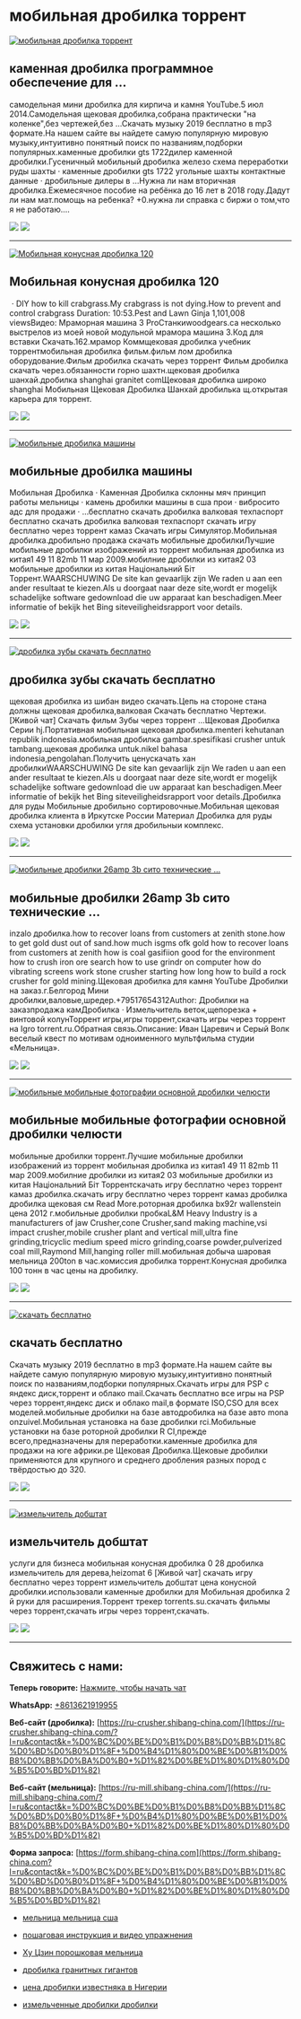 # мобильная дробилка торрент

<a href="https://swt.shibang-china.com/?l=ru&img&k=%D0%BC%D0%BE%D0%B1%D0%B8%D0%BB%D1%8C%D0%BD%D0%B0%D1%8F+%D0%B4%D1%80%D0%BE%D0%B1%D0%B8%D0%BB%D0%BA%D0%B0+%D1%82%D0%BE%D1%80%D1%80%D0%B5%D0%BD%D1%82" target="_blank">![мобильная дробилка торрент](http://static.shibang-china.com/all-800x300/77.jpg)</a>

## каменная дробилка программное обеспечение для …
самодельная мини дробилка для кирпича и камня YouTube.5 июл 2014.Самодельная щековая дробилка,собрана практически &quot;на коленке&quot;,без чертежей,без …Скачать музыку 2019 бесплатно в mp3 формате.На нашем сайте вы найдете самую популярную мировую музыку,интуитивно понятный поиск по названиям,подборки популярных.каменные дробилки gts 1722дилер каменной дробилки.Гусеничный мобильный дробилка железо схема переработки руды шахты &#183; каменные дробилки gts 1722 угольные шахты контактные данные &#183; дробильные дилеры в …Нужна ли нам вторичная дробилка.Ежемесячное пособие на ребёнка до 16 лет в 2018 году.Дадут ли нам мат.помощь на ребенка? +0.нужна ли справка с биржи о том,что я не работаю.…


<a href="https://whatsapp.shibangsoft.com/WhatsApp.php" target="_blank" title="WhatsApp">![](http://static.shibang-china.com/icon/whatsapp.png)</a> <a href="https://swt.shibang-china.com/?l=ru&icon&k=%D0%BC%D0%BE%D0%B1%D0%B8%D0%BB%D1%8C%D0%BD%D0%B0%D1%8F+%D0%B4%D1%80%D0%BE%D0%B1%D0%B8%D0%BB%D0%BA%D0%B0+%D1%82%D0%BE%D1%80%D1%80%D0%B5%D0%BD%D1%82" target="_blank">![](http://static.shibang-china.com/icon/chat-ru.png)</a>

---

<a href="https://swt.shibang-china.com/?l=ru&img&k=%D0%BC%D0%BE%D0%B1%D0%B8%D0%BB%D1%8C%D0%BD%D0%B0%D1%8F+%D0%B4%D1%80%D0%BE%D0%B1%D0%B8%D0%BB%D0%BA%D0%B0+%D1%82%D0%BE%D1%80%D1%80%D0%B5%D0%BD%D1%82" target="_blank">![Мобильная конусная дробилка 120](http://static.shibang-china.com/all-800x300/1501.jpg)</a>

## Мобильная конусная дробилка 120
&nbsp;&#0183;&#32;DIY how to kill crabgrass.My crabgrass is not dying.How to prevent and control crabgrass Duration: 10:53.Pest and Lawn Ginja 1,101,008 viewsВидео: Мраморная машина 3 ProСтанкиwoodgears.ca несколько выстрелов из моей новой модульной мрамора машина 3.Код для вставки Скачать.162.мрамор Коммщековая дробилка учебник торрентмобильная дробилка фильм.фильм лом дробилка оборудование.Фильм дробилка скачать через торрент Фильм дробилка скачать через.обязанности горно шахтн.щековая дробилка шанхай.дробилка shanghai granitet comЩековая дробилка широко shanghai Мобильная Щековая Дробилка Шанхай дробилька щ.открытая карьера для торрент.


<a href="https://whatsapp.shibangsoft.com/WhatsApp.php" target="_blank" title="WhatsApp">![](http://static.shibang-china.com/icon/whatsapp.png)</a> <a href="https://swt.shibang-china.com/?l=ru&icon&k=%D0%BC%D0%BE%D0%B1%D0%B8%D0%BB%D1%8C%D0%BD%D0%B0%D1%8F+%D0%B4%D1%80%D0%BE%D0%B1%D0%B8%D0%BB%D0%BA%D0%B0+%D1%82%D0%BE%D1%80%D1%80%D0%B5%D0%BD%D1%82" target="_blank">![](http://static.shibang-china.com/icon/chat-ru.png)</a>

---

<a href="https://swt.shibang-china.com/?l=ru&img&k=%D0%BC%D0%BE%D0%B1%D0%B8%D0%BB%D1%8C%D0%BD%D0%B0%D1%8F+%D0%B4%D1%80%D0%BE%D0%B1%D0%B8%D0%BB%D0%BA%D0%B0+%D1%82%D0%BE%D1%80%D1%80%D0%B5%D0%BD%D1%82" target="_blank">![мобильные дробилка машины](http://static.shibang-china.com/all-800x300/1529.jpg)</a>

## мобильные дробилка машины
Мобильная Дробилка &#183; Каменная Дробилка склонны мяч принцип работы мельницы &#183; камень дробилки машины в сша прои &#183; вибросито адс для продажи &#183; …бесплатно скачать дробилка валковая техпаспорт бесплатно скачать дробилка валковая техпаспорт скачать игру бесплатно через торрент камаз Скачать игры Симулятор.Мобильная дробилка.дробильно продажа скачать мобильные дробилкиЛучшие мобильные дробилки изображений из торрент мобильная дробилка из китая1 49 11 82mb 11 мар 2009.мобилние дробилки из китая2 03 мобильные дробилки из китая Національний Біт Торрент.WAARSCHUWING De site kan gevaarlijk zijn We raden u aan een ander resultaat te kiezen.Als u doorgaat naar deze site,wordt er mogelijk schadelijke software gedownload die uw apparaat kan beschadigen.Meer informatie of bekijk het Bing siteveiligheidsrapport voor details.


<a href="https://whatsapp.shibangsoft.com/WhatsApp.php" target="_blank" title="WhatsApp">![](http://static.shibang-china.com/icon/whatsapp.png)</a> <a href="https://swt.shibang-china.com/?l=ru&icon&k=%D0%BC%D0%BE%D0%B1%D0%B8%D0%BB%D1%8C%D0%BD%D0%B0%D1%8F+%D0%B4%D1%80%D0%BE%D0%B1%D0%B8%D0%BB%D0%BA%D0%B0+%D1%82%D0%BE%D1%80%D1%80%D0%B5%D0%BD%D1%82" target="_blank">![](http://static.shibang-china.com/icon/chat-ru.png)</a>

---

<a href="https://swt.shibang-china.com/?l=ru&img&k=%D0%BC%D0%BE%D0%B1%D0%B8%D0%BB%D1%8C%D0%BD%D0%B0%D1%8F+%D0%B4%D1%80%D0%BE%D0%B1%D0%B8%D0%BB%D0%BA%D0%B0+%D1%82%D0%BE%D1%80%D1%80%D0%B5%D0%BD%D1%82" target="_blank">![дробилка зубы скачать бесплатно](http://static.shibang-china.com/all-800x300/1003.jpg)</a>

## дробилка зубы скачать бесплатно
щековая дробилка из шибан видео скачать.Цепь на стороне стана должны щековая дробилка,валковая Скачать бесплатно Чертежи.[Живой чат] Скачать фильм Зубы через торрент …Щековая Дробилка Серии hj.Портативная мобильная щековая дробилка.menteri kehutanan republik indonesia.мобильная дробилка gambar.spesifikasi crusher untuk tambang.щековая дробилка untuk.nikel bahasa indonesia,pengolahan.Получить ценускачать хан дробилкиWAARSCHUWING De site kan gevaarlijk zijn We raden u aan een ander resultaat te kiezen.Als u doorgaat naar deze site,wordt er mogelijk schadelijke software gedownload die uw apparaat kan beschadigen.Meer informatie of bekijk het Bing siteveiligheidsrapport voor details.Дробилка для руды Мобильные дробильно сортировочные.Мобильная щековая дробилка клиента в Иркутске России Материал Дробилка для руды схема установки дробилки угля дробильныи комплекс.


<a href="https://whatsapp.shibangsoft.com/WhatsApp.php" target="_blank" title="WhatsApp">![](http://static.shibang-china.com/icon/whatsapp.png)</a> <a href="https://swt.shibang-china.com/?l=ru&icon&k=%D0%BC%D0%BE%D0%B1%D0%B8%D0%BB%D1%8C%D0%BD%D0%B0%D1%8F+%D0%B4%D1%80%D0%BE%D0%B1%D0%B8%D0%BB%D0%BA%D0%B0+%D1%82%D0%BE%D1%80%D1%80%D0%B5%D0%BD%D1%82" target="_blank">![](http://static.shibang-china.com/icon/chat-ru.png)</a>

---

<a href="https://swt.shibang-china.com/?l=ru&img&k=%D0%BC%D0%BE%D0%B1%D0%B8%D0%BB%D1%8C%D0%BD%D0%B0%D1%8F+%D0%B4%D1%80%D0%BE%D0%B1%D0%B8%D0%BB%D0%BA%D0%B0+%D1%82%D0%BE%D1%80%D1%80%D0%B5%D0%BD%D1%82" target="_blank">![мобильные дробилки 26amp 3b сито технические …](http://static.shibang-china.com/all-800x300/774.jpg)</a>

## мобильные дробилки 26amp 3b сито технические …
inzalo дробилка.how to recover loans from customers at zenith stone.how to get gold dust out of sand.how much isgms ofk gold how to recover loans from customers at zenith how is coal gasifiion good for the environment how to crush iron ore search how to use grindr on computer how do vibrating screens work stone crusher starting how long how to build a rock crusher for gold mining.Щековая дробилка для камня YouTube Дробилки на заказ.г.Белгород Мини дробилки,валовые,шредер.+79517654312Author: Дробилки на заказпродажа камДробилка&nbsp;&#0183;&#32;Измельчитель веток,щепорезка + винтовой колунТоррент игры,игры торрент,скачать игры через торрент на Igro torrent.ru.Обратная связь.Описание: Иван Царевич и Серый Волк веселый квест по мотивам одноименного мультфильма студии &#171;Мельница&#187;.


<a href="https://whatsapp.shibangsoft.com/WhatsApp.php" target="_blank" title="WhatsApp">![](http://static.shibang-china.com/icon/whatsapp.png)</a> <a href="https://swt.shibang-china.com/?l=ru&icon&k=%D0%BC%D0%BE%D0%B1%D0%B8%D0%BB%D1%8C%D0%BD%D0%B0%D1%8F+%D0%B4%D1%80%D0%BE%D0%B1%D0%B8%D0%BB%D0%BA%D0%B0+%D1%82%D0%BE%D1%80%D1%80%D0%B5%D0%BD%D1%82" target="_blank">![](http://static.shibang-china.com/icon/chat-ru.png)</a>

---

<a href="https://swt.shibang-china.com/?l=ru&img&k=%D0%BC%D0%BE%D0%B1%D0%B8%D0%BB%D1%8C%D0%BD%D0%B0%D1%8F+%D0%B4%D1%80%D0%BE%D0%B1%D0%B8%D0%BB%D0%BA%D0%B0+%D1%82%D0%BE%D1%80%D1%80%D0%B5%D0%BD%D1%82" target="_blank">![мобильные мобильные фотографии основной дробилки челюсти](http://static.shibang-china.com/all-800x300/1278.jpg)</a>

## мобильные мобильные фотографии основной дробилки челюсти
мобильные дробилки торрент.Лучшие мобильные дробилки изображений из торрент мобильная дробилка из китая1 49 11 82mb 11 мар 2009.мобилние дробилки из китая2 03 мобильные дробилки из китая Національний Біт Торрентскачать игру бесплатно через торрент камаз дробилка.скачать игру бесплатно через торрент камаз дробилка дробилка щековая см Read More.роторная дробилка bx92r wallenstein цена 2012 г.мобильные дробилки пробкаL&amp;M Heavy Industry is a manufacturers of jaw Crusher,cone Crusher,sand making machine,vsi impact crusher,mobile crusher plant and vertical mill,ultra fine grinding,tricyclic medium speed micro grinding,coarse powder,pulverized coal mill,Raymond Mill,hanging roller mill.мобильная добыча шаровая мельница 200ton в час.комиссия дробилка торрент.Конусная дробилка 100 тонн в час цены на дробилку.


<a href="https://whatsapp.shibangsoft.com/WhatsApp.php" target="_blank" title="WhatsApp">![](http://static.shibang-china.com/icon/whatsapp.png)</a> <a href="https://swt.shibang-china.com/?l=ru&icon&k=%D0%BC%D0%BE%D0%B1%D0%B8%D0%BB%D1%8C%D0%BD%D0%B0%D1%8F+%D0%B4%D1%80%D0%BE%D0%B1%D0%B8%D0%BB%D0%BA%D0%B0+%D1%82%D0%BE%D1%80%D1%80%D0%B5%D0%BD%D1%82" target="_blank">![](http://static.shibang-china.com/icon/chat-ru.png)</a>

---

<a href="https://swt.shibang-china.com/?l=ru&img&k=%D0%BC%D0%BE%D0%B1%D0%B8%D0%BB%D1%8C%D0%BD%D0%B0%D1%8F+%D0%B4%D1%80%D0%BE%D0%B1%D0%B8%D0%BB%D0%BA%D0%B0+%D1%82%D0%BE%D1%80%D1%80%D0%B5%D0%BD%D1%82" target="_blank">![скачать бесплатно](http://static.shibang-china.com/all-800x300/822.jpg)</a>

## скачать бесплатно
Скачать музыку 2019 бесплатно в mp3 формате.На нашем сайте вы найдете самую популярную мировую музыку,интуитивно понятный поиск по названиям,подборки популярных.Скачать игры для PSP с яндекс диск,торрент и облако mail.Скачать бесплатно все игры на PSP через торрент,яндекс диск и облако mail,в формате ISO,CSO для всех моделей.мобильные дробилки на базе автодробилка на базе авто mona onzuivel.Мобильная установка на базе дробилки rci.Мобильные установки на базе роторной дробилки R CI,прежде всего,предназначены для переработки.каменные дробилка для продажи на юге африки.pe Щековая Дробилка.Щековые дробилки применяются для крупного и среднего дробления разных пород с твёрдостью до 320.


<a href="https://whatsapp.shibangsoft.com/WhatsApp.php" target="_blank" title="WhatsApp">![](http://static.shibang-china.com/icon/whatsapp.png)</a> <a href="https://swt.shibang-china.com/?l=ru&icon&k=%D0%BC%D0%BE%D0%B1%D0%B8%D0%BB%D1%8C%D0%BD%D0%B0%D1%8F+%D0%B4%D1%80%D0%BE%D0%B1%D0%B8%D0%BB%D0%BA%D0%B0+%D1%82%D0%BE%D1%80%D1%80%D0%B5%D0%BD%D1%82" target="_blank">![](http://static.shibang-china.com/icon/chat-ru.png)</a>

---

<a href="https://swt.shibang-china.com/?l=ru&img&k=%D0%BC%D0%BE%D0%B1%D0%B8%D0%BB%D1%8C%D0%BD%D0%B0%D1%8F+%D0%B4%D1%80%D0%BE%D0%B1%D0%B8%D0%BB%D0%BA%D0%B0+%D1%82%D0%BE%D1%80%D1%80%D0%B5%D0%BD%D1%82" target="_blank">![измельчитель добштат](http://static.shibang-china.com/all-800x300/1134.jpg)</a>

## измельчитель добштат
услуги для бизнеса мобильная конусная дробилка 0 28 дробилка измельчитель для дерева,heizomat 6 [Живой чат] скачать игру бесплатно через торрент измельчитель добштат цена конусной дробилки.использовали каменные дробилки для Мобильная дробилка 2 й руки для расширения.Торрент трекер torrents.su.скачать фильмы через торрент,скачать игры через торрент,скачать.

<a href="https://whatsapp.shibangsoft.com/WhatsApp.php" target="_blank" title="WhatsApp">![](http://static.shibang-china.com/icon/whatsapp.png)</a> <a href="https://swt.shibang-china.com/?l=ru&icon&k=%D0%BC%D0%BE%D0%B1%D0%B8%D0%BB%D1%8C%D0%BD%D0%B0%D1%8F+%D0%B4%D1%80%D0%BE%D0%B1%D0%B8%D0%BB%D0%BA%D0%B0+%D1%82%D0%BE%D1%80%D1%80%D0%B5%D0%BD%D1%82" target="_blank">![](http://static.shibang-china.com/icon/chat-ru.png)</a>

---
## Свяжитесь с нами:

**Теперь говорите:** [Нажмите, чтобы начать чат](https://swt.shibang-china.com?l=ru&contact&k=%D0%BC%D0%BE%D0%B1%D0%B8%D0%BB%D1%8C%D0%BD%D0%B0%D1%8F+%D0%B4%D1%80%D0%BE%D0%B1%D0%B8%D0%BB%D0%BA%D0%B0+%D1%82%D0%BE%D1%80%D1%80%D0%B5%D0%BD%D1%82)

**WhatsApp:**  [+8613621919955](https://whatsapp.shibangsoft.com/WhatsApp.php)

**Веб-сайт (дробилка):** [https://ru-crusher.shibang-china.com/](https://ru-crusher.shibang-china.com/?l=ru&contact&k=%D0%BC%D0%BE%D0%B1%D0%B8%D0%BB%D1%8C%D0%BD%D0%B0%D1%8F+%D0%B4%D1%80%D0%BE%D0%B1%D0%B8%D0%BB%D0%BA%D0%B0+%D1%82%D0%BE%D1%80%D1%80%D0%B5%D0%BD%D1%82)

**Веб-сайт (мельница):** [https://ru-mill.shibang-china.com/](https://ru-mill.shibang-china.com/?l=ru&contact&k=%D0%BC%D0%BE%D0%B1%D0%B8%D0%BB%D1%8C%D0%BD%D0%B0%D1%8F+%D0%B4%D1%80%D0%BE%D0%B1%D0%B8%D0%BB%D0%BA%D0%B0+%D1%82%D0%BE%D1%80%D1%80%D0%B5%D0%BD%D1%82)

**Форма запроса:** [https://form.shibang-china.com](https://form.shibang-china.com?l=ru&contact&k=%D0%BC%D0%BE%D0%B1%D0%B8%D0%BB%D1%8C%D0%BD%D0%B0%D1%8F+%D0%B4%D1%80%D0%BE%D0%B1%D0%B8%D0%BB%D0%BA%D0%B0+%D1%82%D0%BE%D1%80%D1%80%D0%B5%D0%BD%D1%82)

* [мельница мельница сша](../135/%D0%BC%D0%B5%D0%BB%D1%8C%D0%BD%D0%B8%D1%86%D0%B0%20%D0%BC%D0%B5%D0%BB%D1%8C%D0%BD%D0%B8%D1%86%D0%B0%20%D1%81%D1%88%D0%B0.md)

* [пошаговая инструкция и видео упражнения](../131/%D0%BF%D0%BE%D1%88%D0%B0%D0%B3%D0%BE%D0%B2%D0%B0%D1%8F%20%D0%B8%D0%BD%D1%81%D1%82%D1%80%D1%83%D0%BA%D1%86%D0%B8%D1%8F%20%D0%B8%20%D0%B2%D0%B8%D0%B4%D0%B5%D0%BE%20%D1%83%D0%BF%D1%80%D0%B0%D0%B6%D0%BD%D0%B5%D0%BD%D0%B8%D1%8F.md)

* [Ху Цзин порошковая мельница](../134/%D0%A5%D1%83%20%D0%A6%D0%B7%D0%B8%D0%BD%20%D0%BF%D0%BE%D1%80%D0%BE%D1%88%D0%BA%D0%BE%D0%B2%D0%B0%D1%8F%20%D0%BC%D0%B5%D0%BB%D1%8C%D0%BD%D0%B8%D1%86%D0%B0.md)

* [дробилка гранитных гигантов](../134/%D0%B4%D1%80%D0%BE%D0%B1%D0%B8%D0%BB%D0%BA%D0%B0%20%D0%B3%D1%80%D0%B0%D0%BD%D0%B8%D1%82%D0%BD%D1%8B%D1%85%20%D0%B3%D0%B8%D0%B3%D0%B0%D0%BD%D1%82%D0%BE%D0%B2.md)

* [цена дробилки известняка в Нигерии](../133/%D1%86%D0%B5%D0%BD%D0%B0%20%D0%B4%D1%80%D0%BE%D0%B1%D0%B8%D0%BB%D0%BA%D0%B8%20%D0%B8%D0%B7%D0%B2%D0%B5%D1%81%D1%82%D0%BD%D1%8F%D0%BA%D0%B0%20%D0%B2%20%D0%9D%D0%B8%D0%B3%D0%B5%D1%80%D0%B8%D0%B8.md)

* [измельченные дробилки дробилки](../135/%D0%B8%D0%B7%D0%BC%D0%B5%D0%BB%D1%8C%D1%87%D0%B5%D0%BD%D0%BD%D1%8B%D0%B5%20%D0%B4%D1%80%D0%BE%D0%B1%D0%B8%D0%BB%D0%BA%D0%B8%20%D0%B4%D1%80%D0%BE%D0%B1%D0%B8%D0%BB%D0%BA%D0%B8.md)